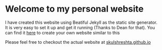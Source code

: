 # Welcome to my personal website

I have created this website using Beatiful Jekyll as the static site generator. It is very easy to set it up and get it running (Thanks to Dean for that). You can find it [here](https://beautifuljekyll.com) to create your own website similar to this

Please feel free to checkout the actual website at [skulshreshta.github.io](https://skulshreshtha.github.io/)
